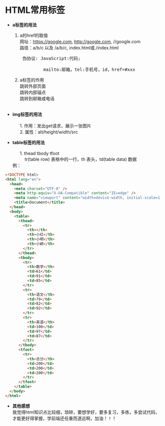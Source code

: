 # HTML常用标签

* <strong>a标签的用法</strong>
    1. a的href的取值 <br>
       网址：https://google.com, http://google.com, //google.com <br>
       路径：a/b/c 以及 /a/b/c,  index.html或./index.html <br>
       <pre> 伪协议: JavaScript:代码; <br> 
                mailto:邮箱，tel:手机号，id，href=#xxx </pre>
    2. a标签的作用 <br>
       跳转外部页面 <br>
       跳转内部锚点 <br>
       跳转到邮箱或电话 <br>
     <br>
* <strong>img标签的用法</strong> <br><br> 
&nbsp;&nbsp;&nbsp;&nbsp;&nbsp;&nbsp;1. 作用：发出get请求，展示一张图片 <br>
&nbsp;&nbsp;&nbsp;&nbsp;&nbsp;&nbsp;2. 属性：alt/height/width/src

* <strong>table标签的用法</strong><br><br>
&nbsp;&nbsp;&nbsp;&nbsp;&nbsp;&nbsp;1. thead tbody tfoot<br>
&nbsp;&nbsp;&nbsp;&nbsp;&nbsp;&nbsp;&nbsp;&nbsp;&nbsp;&nbsp;tr(table row) 表格中的一行，th 表头，td(table data) 数据<br>
例：<br>
``` html
<!DOCTYPE html>
<html lang="en">
  <head>
    <meta charset="UTF-8" />
    <meta http-equiv="X-UA-Compatible" content="IE=edge" />
    <meta name="viewport" content="width=device-width, initial-scale=1.0" />
    <title>Document</title>
  </head>
  <body>
    <table>
      <thead>
        <tr>
          <th></th>
          <th>小红</th>
          <th>小明</th>
          <th>小颖</th>
        </tr>
      </thead>
      <tbody>
        <tr>
          <th>数学</th>
          <td>61</td>
          <td>91</td>
          <td>85</td>
        </tr>
        <tr>
          <th>语文</th>
          <td>79</td>
          <td>82</td>
          <td>92</td>
        </tr>
        <tr>
          <th>英语</th>
          <td>100</td>
          <td>97</td>
          <td>87</td>
        </tr>
      </tbody>
      <tfoot>
        <tr>
          <th>总分</th>
          <td>200</td>
          <td>200</td>
          <td>200</td>
        </tr>
      </tfoot>
    </table>
  </body>
</html>
```

* <strong>其他感想</strong><br>
   我觉得html知识点比较细，琐碎，要想学好，要多复习，多练，多尝试代码，才能更好得掌握，学前端还任重而道远啊，加油！！！
